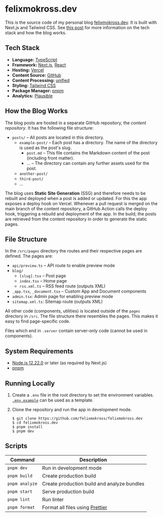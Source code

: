 # felixmokross.dev

This is the source code of my personal blog
[felixmokross.dev](https://felixmokross.dev). It is built with Next.js and
Tailwind CSS. See
[this post](https://www.felixmokross.dev/blog/build-nextjs-blog) for more
information on the tech stack and how the blog works.

## Tech Stack

- **Language:** [TypeScript](https://www.typescriptlang.org)
- **Framework:** [Next.js](https://nextjs.org), [React](https://reactjs.org)
- **Hosting:** [Vercel](https://vercel.com/dashboard)
- **Content Source:** [GitHub](https://github.com)
- **Content Processing:** [unified](https://unifiedjs.com)
- **Styling:** [Tailwind CSS](https://tailwindcss.com)
- **Package Manager:** [pnpm](https://pnpm.io)
- **Analytics:** [Plausible](https://plausible.io/)

## How the Blog Works

The blog posts are hosted in a separate GitHub repository, the _content
repository_. It has the following file structure:

- `posts/` – All posts are located in this directory.
  - `example-post/` – Each post has a directory. The name of the directory is
    used as the post's slug.
    - `post.md` – This file contains the Markdown content of the post (including
      front matter).
    - … – The directory can contain any further assets used for the post.
  - `another-post/`
  - `third-post/`
  - …

The blog uses **Static Site Generation** (SSG) and therefore needs to be rebuilt
and deployed when a post is added or updated. For this the app exposes a deploy
hook on Vercel. Whenever a pull request is merged on the main branch of the
content repository, a GitHub Action calls the deploy hook, triggering a rebuild
and deployment of the app. In the build, the posts are retrieved from the
content repository in order to generate the static pages.

## File Structure

In the `/src/pages` directory the routes and their respective pages are defined.
The pages are:

- `api/preview.ts` – API route to enable preview mode
- `blog/`
  - `[slug].tsx` – Post page
  - `index.tsx` – Home page
  - `rss.xml.ts` – RSS feed route (outputs XML)
- `_app.tsx`, `_document.tsx` – Custom App and Document components
- `admin.tsx`: Admin page for enabling preview mode
- `sitemap.xml.ts`: Sitemap route (outputs XML)

All other code (components, utilities) is located outside of the `pages`
directory in `/src`. The file structure there resembles the pages. This makes it
easy to find page-specific code.

Files which end in `.server` contain server-only code (cannot be used in
components).

## System Requirements

- [Node.js 12.22.0](https://nodejs.org/) or later (as required by Next.js)
- [pnpm](https://pnpm.io)

## Running Locally

1. Create a `.env` file in the root directory to set the environment variables.
   [`.env.example`](./.env.example) can be used as a template.

2. Clone the repository and run the app in development mode.

   ```shell
   $ git clone https://github.com/felixmokross/felixmokross.dev
   $ cd felixmokross.dev
   $ pnpm install
   $ pnpm dev
   ```

## Scripts

| Command        | Description                                            |
| -------------- | ------------------------------------------------------ |
| `pnpm dev`     | Run in development mode                                |
| `pnpm build`   | Create production build                                |
| `pnpm analyze` | Create production build and analyze bundles            |
| `pnpm start`   | Serve production build                                 |
| `pnpm lint`    | Run linter                                             |
| `pnpm format`  | Format all files using [Prettier](https://prettier.io) |
